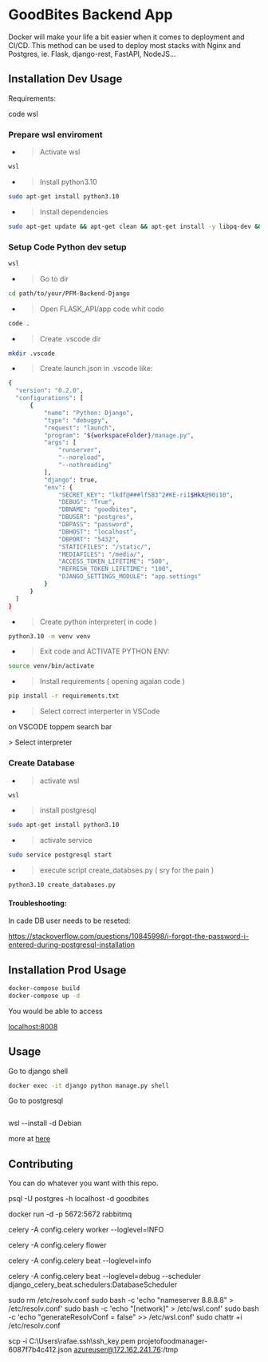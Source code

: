 # GoodBites Backend App

Docker will make your life a bit easier when it comes to deployment and CI/CD. This method can be used to deploy most stacks with Nginx and Postgres, ie. Flask, django-rest, FastAPI, NodeJS...

## Installation Dev Usage

Requirements:

code
wsl


### Prepare wsl enviroment
- > Activate wsl

```bash
wsl
```

- > Install python3.10

```bash
sudo apt-get install python3.10
```

- > Install dependencies

```bash
sudo apt-get update && apt-get clean && apt-get install -y libpq-dev && apt-get install -y gcc
```



### Setup Code Python dev setup

```bash
wsl
```

- > Go to dir

```bash
cd path/to/your/PFM-Backend-Django
```

- > Open FLASK_API/app code whit code

```bash
code .
```

- > Create .vscode dir

```bash
mkdir .vscode
```

- > Create launch.json in .vscode like:

```bash
{
  "version": "0.2.0",
  "configurations": [
      {
          "name": "Python: Django",
          "type": "debugpy",
          "request": "launch",
          "program": "${workspaceFolder}/manage.py",
          "args": [
              "runserver",
              "--noreload",
              "--nothreading"
          ],
          "django": true,
          "env": {
              "SECRET_KEY": "lkdf@###lf583^2#KE-ri1$HkX@90i10",
              "DEBUG": "True",
              "DBNAME": "goodbites",
              "DBUSER": "postgres",
              "DBPASS": "password",
              "DBHOST": "localhost",
              "DBPORT": "5432",
              "STATICFILES": "/static/",
              "MEDIAFILES": "/media/",
              "ACCESS_TOKEN_LIFETIME": "500",
              "REFRESH_TOKEN_LIFETIME": "100",
              "DJANGO_SETTINGS_MODULE": "app.settings"
          }
      }
  ]
}
```

- > Create python interpreter( in code )

```bash
python3.10 -m venv venv
```

- > Exit code and ACTIVATE PYTHON ENV:

```bash
source venv/bin/activate
```

- > Install requirements ( opening agaian code )

```bash
pip install -r requirements.txt
```

- > Select correct interperter in VSCode

on VSCODE toppem search bar

\> Select interpreter

### Create Database

- > activate wsl

```bash
wsl
```

- > install postgresql

```bash
sudo apt-get install python3.10
```

- > activate service

```bash
sudo service postgresql start

```


- > execute script create_databses.py ( sry for the pain )

```bash
python3.10 create_databases.py
```


#### Troubleshooting:

In cade DB user needs to be reseted:

https://stackoverflow.com/questions/10845998/i-forgot-the-password-i-entered-during-postgresql-installation


## Installation Prod Usage

```bash
docker-compose build
docker-compose up -d
```
You would be able to access

[localhost:8008](http://localhost:8008/)

## Usage

Go to django shell
```bash
docker exec -it django python manage.py shell
```

Go to postgresql
```bash

```
wsl --install -d Debian

more at [here](https://docs.docker.com/get-started/overview/)
## Contributing
You can do whatever you want with this repo.


psql -U postgres -h localhost -d goodbites

docker run -d -p 5672:5672 rabbitmq

celery -A config.celery worker --loglevel=INFO

celery -A config.celery flower

celery -A config.celery beat --loglevel=info

celery -A config.celery beat --loglevel=debug --scheduler django_celery_beat.schedulers:DatabaseScheduler

sudo rm /etc/resolv.conf
sudo bash -c 'echo "nameserver 8.8.8.8" > /etc/resolv.conf'
sudo bash -c 'echo "[network]" > /etc/wsl.conf'
sudo bash -c 'echo "generateResolvConf = false" >> /etc/wsl.conf'
sudo chattr +i /etc/resolv.conf

scp -i C:\Users\rafae\.ssh\ssh_key.pem projetofoodmanager-6087f7b4c412.json azureuser@172.162.241.76:/tmp